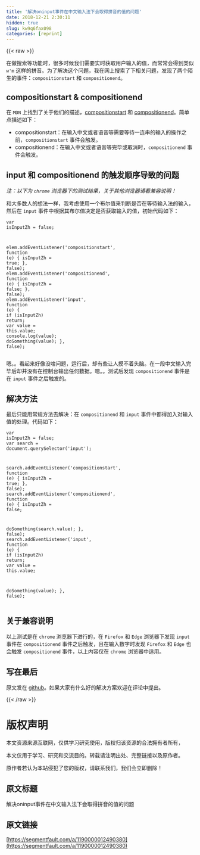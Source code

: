 ```yaml
---
title: '解决oninput事件在中文输入法下会取得拼音的值的问题' 
date: 2018-12-21 2:30:11
hidden: true
slug: kw9q6fax098
categories: [reprint]
---
```


{{< raw >}}

                    
<p>在做搜索等功能时，很多时候我们需要实时获取用户输入的值，而常常会得到类似 <code>w'm</code> 这样的拼音。为了解决这个问题，我在网上搜索了下相关问题，发现了两个陌生的事件：<code>compositionstart</code> 和 <code>compositionend</code>。</p>
<h2 id="articleHeader0">compositionstart &amp; compositionend</h2>
<p>在 <code>MDN</code> 上找到了关于他们的描述，<a href="https://developer.mozilla.org/en-US/docs/Web/Events/compositionstart" rel="nofollow noreferrer" target="_blank">compositionstart</a> 和 <a href="https://developer.mozilla.org/en-US/docs/Web/Events/compositionend" rel="nofollow noreferrer" target="_blank">compositionend</a>。简单点描述如下：</p>
<ul>
<li>compositionstart：在输入中文或者语音等需要等待一连串的输入的操作之前，<code>compositionstart</code> 事件会触发。</li>
<li>compositionend：在输入中文或者语音等完毕或取消时，<code>compositionend</code> 事件会触发。</li>
</ul>
<h2 id="articleHeader1">input 和 compositionend 的触发顺序导致的问题</h2>
<p><em>注：以下为 <code>chrome</code> 浏览器下的测试结果，关于其他浏览器请看兼容说明！</em></p>
<p>和大多数人的想法一样，我考虑使用一个布尔值来判断是否在等待输入法的输入，然后在 <code>input</code> 事件中根据其布尔值决定是否获取输入的值，初始代码如下：</p>
<div class="widget-codetool" style="display:none;">
      <div class="widget-codetool--inner">
      <span class="selectCode code-tool" data-toggle="tooltip" data-placement="top" title="" data-original-title="全选"></span>
      <span type="button" class="copyCode code-tool" data-toggle="tooltip" data-placement="top" data-clipboard-text="var isInputZh = false;
  
elem.addEventListener('compositionstart', function (e) {
  isInputZh = true;
}, false);
elem.addEventListener('compositionend', function (e) {
  isInputZh = false;
}, false);
elem.addEventListener('input', function (e) {
  if (isInputZh) return;
  var value = this.value;
  console.log(value);
  doSomething(value);
}, false);" title="" data-original-title="复制"></span>
      <span type="button" class="saveToNote code-tool" data-toggle="tooltip" data-placement="top" title="" data-original-title="放进笔记"></span>
      </div>
      </div><pre class="javascript hljs"><code class="javascript"><span class="hljs-keyword">var</span> isInputZh = <span class="hljs-literal">false</span>;
  
elem.addEventListener(<span class="hljs-string">'compositionstart'</span>, <span class="hljs-function"><span class="hljs-keyword">function</span> (<span class="hljs-params">e</span>) </span>{
  isInputZh = <span class="hljs-literal">true</span>;
}, <span class="hljs-literal">false</span>);
elem.addEventListener(<span class="hljs-string">'compositionend'</span>, <span class="hljs-function"><span class="hljs-keyword">function</span> (<span class="hljs-params">e</span>) </span>{
  isInputZh = <span class="hljs-literal">false</span>;
}, <span class="hljs-literal">false</span>);
elem.addEventListener(<span class="hljs-string">'input'</span>, <span class="hljs-function"><span class="hljs-keyword">function</span> (<span class="hljs-params">e</span>) </span>{
  <span class="hljs-keyword">if</span> (isInputZh) <span class="hljs-keyword">return</span>;
  <span class="hljs-keyword">var</span> value = <span class="hljs-keyword">this</span>.value;
  <span class="hljs-built_in">console</span>.log(value);
  doSomething(value);
}, <span class="hljs-literal">false</span>);</code></pre>
<p>嗯。。看起来好像没啥问题，运行后，却有些让人摸不着头脑。在一段中文输入完毕后却并没有在控制台输出任何数据。嗯。。测试后发现 <code>compositionend</code> 事件是在 <code>input</code> 事件之后触发的。</p>
<h2 id="articleHeader2">解决方法</h2>
<p>最后只能用常规方法去解决：在 <code>compositionend</code> 和 <code>input</code> 事件中都得加入对输入值的处理。代码如下：</p>
<div class="widget-codetool" style="display:none;">
      <div class="widget-codetool--inner">
      <span class="selectCode code-tool" data-toggle="tooltip" data-placement="top" title="" data-original-title="全选"></span>
      <span type="button" class="copyCode code-tool" data-toggle="tooltip" data-placement="top" data-clipboard-text="var isInputZh = false;
var search = document.querySelector('input');

search.addEventListener('compositionstart', function (e) {
  isInputZh = true;
}, false);
search.addEventListener('compositionend', function (e) {
  isInputZh = false;

  doSomething(search.value);
}, false);
search.addEventListener('input', function (e) {
  if (isInputZh) return;
  var value = this.value;

  doSomething(value);
}, false);" title="" data-original-title="复制"></span>
      <span type="button" class="saveToNote code-tool" data-toggle="tooltip" data-placement="top" title="" data-original-title="放进笔记"></span>
      </div>
      </div><pre class="javascript hljs"><code class="javascript"><span class="hljs-keyword">var</span> isInputZh = <span class="hljs-literal">false</span>;
<span class="hljs-keyword">var</span> search = <span class="hljs-built_in">document</span>.querySelector(<span class="hljs-string">'input'</span>);

search.addEventListener(<span class="hljs-string">'compositionstart'</span>, <span class="hljs-function"><span class="hljs-keyword">function</span> (<span class="hljs-params">e</span>) </span>{
  isInputZh = <span class="hljs-literal">true</span>;
}, <span class="hljs-literal">false</span>);
search.addEventListener(<span class="hljs-string">'compositionend'</span>, <span class="hljs-function"><span class="hljs-keyword">function</span> (<span class="hljs-params">e</span>) </span>{
  isInputZh = <span class="hljs-literal">false</span>;

  doSomething(search.value);
}, <span class="hljs-literal">false</span>);
search.addEventListener(<span class="hljs-string">'input'</span>, <span class="hljs-function"><span class="hljs-keyword">function</span> (<span class="hljs-params">e</span>) </span>{
  <span class="hljs-keyword">if</span> (isInputZh) <span class="hljs-keyword">return</span>;
  <span class="hljs-keyword">var</span> value = <span class="hljs-keyword">this</span>.value;

  doSomething(value);
}, <span class="hljs-literal">false</span>);</code></pre>
<h2 id="articleHeader3">关于兼容说明</h2>
<p>以上测试是在 <code>chrome</code> 浏览器下进行的，在 <code>Firefox</code> 和 <code>Edge</code> 浏览器下发现 <code>input</code> 事件在 <code>compositionend</code> 事件之后触发，且在输入数字时发现 <code>Firefox</code> 和 <code>Edge</code> 也会触发 <code>compositionend</code> 事件，以上内容仅在 <code>chrome</code> 浏览器中适用。</p>
<h2 id="articleHeader4">写在最后</h2>
<p>原文发在 <a href="https://github.com/hanrenguang/notes/issues/10" rel="nofollow noreferrer" target="_blank">github</a>。如果大家有什么好的解决方案欢迎在评论中提出。</p>

                
{{< /raw >}}

# 版权声明
本文资源来源互联网，仅供学习研究使用，版权归该资源的合法拥有者所有，

本文仅用于学习、研究和交流目的。转载请注明出处、完整链接以及原作者。

原作者若认为本站侵犯了您的版权，请联系我们，我们会立即删除！

## 原文标题
解决oninput事件在中文输入法下会取得拼音的值的问题

## 原文链接
[https://segmentfault.com/a/1190000012490380](https://segmentfault.com/a/1190000012490380)

